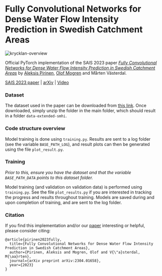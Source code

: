 # Fully Convolutional Networks for Dense Water Flow Intensity Prediction in Swedish Catchment Areas

![krycklan-overview](https://user-images.githubusercontent.com/32370520/229508169-f3d070d5-5005-47be-b3d4-4e9188eea97d.png)

Official PyTorch implementation of the SAIS 2023 paper [_Fully Convolutional Networks for Dense Water Flow Intensity Prediction in Swedish Catchment Areas_](https://grahn.cse.bth.se/SAIS-2023/full_papers/paper_6.pdf) by [Aleksis Pirinen](https://www.ri.se/en/person/aleksis-pirinen), [Olof Mogren](http://mogren.one/) and Mårten Västerdal.

[SAIS 2023 paper](https://grahn.cse.bth.se/SAIS-2023/full_papers/paper_6.pdf) | [arXiv](https://arxiv.org/abs/2304.01658) | [Video](https://youtu.be/dnE0AfiqoZo)

### Dataset
The dataset used in the paper can be downloaded from [this link](https://www.dropbox.com/s/6i2shosy7ddnz09/dataset.zip?dl=0). Once downloaded, simply unzip the folder in the main folder, which should result in a folder `data-extended-smhi`.

### Code structure overview
Model training is done using `training.py`. Results are sent to a log folder (see the variable `BASE_PATH_LOG`), and result plots can then be generated using the file `plot_result.py`.

### Training
_Prior to this, ensure you have the dataset and that the variable `BASE_PATH_DATA` points to this dataset folder._

Model training (and validation on validation data) is performed using `training.py`. See the file `plot_results.py` if you are interested in tracking the progress and results throughout training. Models are saved during and upon completion of training, and are sent to the log folder.

### Citation
If you find this implementation and/or our [paper](https://arxiv.org/abs/2304.01658) interesting or helpful, please consider citing:

    @article{pirinen2023fully,
      title={Fully Convolutional Networks for Dense Water Flow Intensity Prediction in Swedish Catchment Areas},
      author={Pirinen, Aleksis and Mogren, Olof and V{\"a}sterdal, M{\aa}rten},
      journal={arXiv preprint arXiv:2304.01658},
      year={2023}
    }
